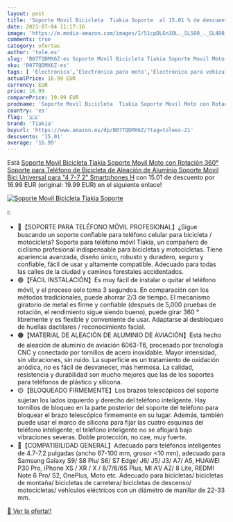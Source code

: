 ```yaml
---
layout: post
title: 'Soporte Movil Bicicleta  Tiakia Soporte  al 15.01 % de descuento'
date: 2021-07-04 11:17:16
image: 'https://m.media-amazon.com/images/I/51cpDLGn3OL._SL500_._SL400_.jpg'
comments: true
category: ofertas
author: 'tole.es'
slug: 'B07TQDMX6Z-es Soporte Movil Bicicleta Tiakia Soporte Movil Moto con...'
sku: 'B07TQDMX6Z-es'
tags: [ 'Electrónica','Electrónica para moto','Electrónica para vehículos','Soportes para moto','bicicleta','tiakia', ]
actualPrice: 16.99 EUR
currency: EUR
price: 16.99
comparePrice: 19.99 EUR
prodname: 'Soporte Movil Bicicleta  Tiakia Soporte Movil Moto con Rotación 360°  Soporte para Teléfono de Bicicleta de Aleación de Aluminio  Soporte Movil Bici Universal para "4 7-7 2" Smartphones  H'
country: 'es'
flag: '🇪🇸'
brand: 'Tiakia'
buyurl: 'https://www.amazon.es/dp/B07TQDMX6Z/?tag=tolees-21'
descuento: '15.01'
average: '16.99'
---
```


Está [Soporte Movil Bicicleta  Tiakia Soporte Movil Moto con Rotación 360°  Soporte para Teléfono de Bicicleta de Aleación de Aluminio  Soporte Movil Bici Universal para "4 7-7 2" Smartphones  H](https://www.amazon.es/dp/B07TQDMX6Z/?tag=tolees-21) con 15.01 de descuento por 16.99 EUR (original: 19.99 EUR) en el siguiente enlace!

[![Soporte Movil Bicicleta  Tiakia Soporte ](https://m.media-amazon.com/images/I/51cpDLGn3OL._SL500_._SL400_.jpg)](https://www.amazon.es/dp/B07TQDMX6Z/?tag=tolees-21)

ℹ️:

- 🔴【SOPORTE PARA TELÉFONO MÓVIL PROFESIONAL】¿Sigue buscando un soporte confiable para teléfono celular para bicicleta / motocicleta? Soporte para teléfono móvil Tiakia, un compañero de ciclismo profesional indispensable para bicicletas y motocicletas. Tiene apariencia avanzada, diseño único, robusto y duradero, seguro y confiable, fácil de usar y altamente compatible. Adecuado para todas las calles de la ciudad y caminos forestales accidentados.
- 🟢【FÁCIL INSTALACIÓN】Es muy fácil de instalar o quitar el teléfono móvil, y el proceso solo toma 3 segundos. En comparación con los métodos tradicionales, puede ahorrar 2/3 de tiempo. El mecanismo giratorio de metal es firme y confiable (después de 5,000 pruebas de rotación, el rendimiento sigue siendo bueno), puede girar 360 ° libremente y es flexible y conveniente de usar. Adaptarse al desbloqueo de huellas dactilares / reconocimiento facial.
- 🟠【MATERIAL DE ALEACIÓN DE ALUMINIO DE AVIACIÓN】Está hecho de aleación de aluminio de aviación 6063-T6, procesado por tecnología CNC y conectado por tornillos de acero inoxidable. Mayor intensidad, sin vibraciones, sin ruido. La superficie es un tratamiento de oxidación anódica, no es fácil de desvanecer, más hermosa. La calidad, resistencia y durabilidad son mucho mejores que las de los soportes para teléfonos de plástico y silicona.
- 🟡【BLOQUEADO FIRMEMENTE】Los brazos telescópicos del soporte sujetan los lados izquierdo y derecho del teléfono inteligente. Hay tornillos de bloqueo en la parte posterior del soporte del teléfono para bloquear el brazo telescópico firmemente en su lugar. Además, también puede usar el marco de silicona para fijar las cuatro esquinas del teléfono inteligente; el teléfono inteligente no se aflojará bajo vibraciones severas. Doble protección, no cae, muy fuerte.
- 🔵【COMPATIBILIDAD GENERAL】Adecuado para teléfonos inteligentes de 4.7-7.2 pulgadas (ancho 67-100 mm, grosor <10 mm), adecuado para Samsung Galaxy S9/ S8 Plu/ S6/ S7 Edge/ J6/ J5/ J3/ A7/ A5, HUAWEI P30 Pro, iPhone XS / XR / X / 8/7/6/6S Plus, MI A1/ A2/ 8 Lite, REDMI Note 6 Pro/ S2, OnePlus, Moto etc. Adecuado para bicicletas/ bicicletas de montaña/ bicicletas de carretera/ bicicletas de descenso/ motocicletas/ vehículos eléctricos con un diámetro de manillar de 22-33 mm.

[🛒 Ver la oferta!!](https://www.amazon.es/dp/B07TQDMX6Z/?tag=tolees-21)
